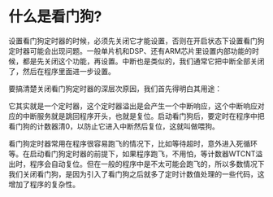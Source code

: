 # 什么是看门狗?

设置看门狗定时器的时候，必须先关闭它才能设置，否则在开启状态下设置看门狗定时器可能会出现问题。一般单片机和DSP、还有ARM芯片里设置内部功能的时候，都是先关闭这个功能，再设置。中断也是类似的，我们通常它把中断全部关闭了，然后在程序里面进一步设置。

要搞清楚关闭看门狗定时器的深层次原因，我们首先得明白其用途：

它其实就是一个定时器，这个定时器溢出是会产生一个中断响应，这个中断响应对应的中断服务就是跳回程序开头，也就是复位。启动看门狗后，要定时在程序中把看门狗的计数器清0，以防止它进入中断然后复位，这就叫做喂狗。

看门狗定时器常用在程序很容易跑飞的情况下，比如等待超时，意外进入死循环等。在启动看门狗定时器的前提下，如果程序跑飞，不用怕，等计数器WTCNT溢出时，程序会自动复位。但在一般的程序中是不太可能会跑飞的，所以多数情况下我们关闭看门狗，是因为引入了看门狗之后就多了定时计数值处理的一些代码，这增加了程序的复杂性。
